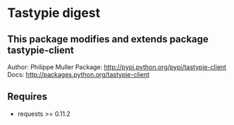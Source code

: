 Tastypie digest
===============


This package modifies and extends package tastypie-client
---------------------------------------------------------

Author: Philippe Muller
Package: http://pypi.python.org/pypi/tastypie-client
Docs: http://packages.python.org/tastypie-client


Requires
--------

* requests >= 0.11.2